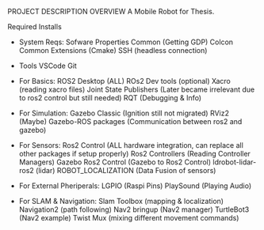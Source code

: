 PROJECT DESCRIPTION OVERVIEW
A Mobile Robot for Thesis.

Required Installs

- System Reqs:
Sofware Properties Common (Getting GDP)
Colcon Common Extensions (Cmake)
SSH (headless connection)

- Tools
VSCode 
Git 

- For Basics:
ROS2 Desktop (ALL)
ROs2 Dev tools (optional)
Xacro (reading xacro files)
Joint State Publishers (Later became irrelevant due to ros2 control but still needed)
RQT (Debugging & Info)

- For Simulation:
Gazebo Classic (Ignition still not migrated)
RViz2 (Maybe)
Gazebo-ROS packages (Communication between ros2 and gazebo)

- For Sensors:
Ros2 Control (ALL hardware integration, can replace all other packages if setup properly)
Ros2 Controllers (Reading Controller Managers)
Gazebo Ros2 Control (Gazebo to Ros2 Control)
ldrobot-lidar-ros2 (lidar)
ROBOT_LOCALIZATION (Data Fusion of sensors)

- For External Pheriperals:
LGPIO (Raspi Pins)
PlaySound (Playing Audio)

- For SLAM & Navigation:
Slam Toolbox (mapping & localization)
Navigation2 (path following)
Nav2 bringup (Nav2 manager)
TurtleBot3 (Nav2 example)
Twist Mux (mixing different movement commands)
